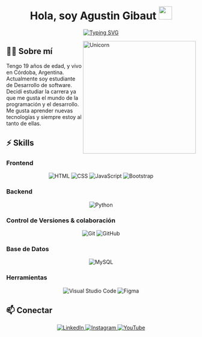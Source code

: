 <h1 align="center"><b>Hola, soy Agustin Gibaut </b><img src="https://media.giphy.com/media/hvRJCLFzcasrR4ia7z/giphy.gif" width="35"></h1>
<p align="center">
  <a href="https://github.com/AgustinDev1">
    <img src="https://readme-typing-svg.herokuapp.com?color=%2336BCF7&center=true&vCenter=true&width=500&lines=Desarrollador+de+software;cordoba+Argentina" alt="Typing SVG" />
  </a>
</p>

<img align="right" width=300px alt="Unicorn" src="https://experienciajoven.com/wp-content/uploads/2023/01/programacion_gamer_001.gif" />

## 👨‍💻 Sobre mí

Tengo 19 años de edad, y vivo en Córdoba, Argentina. Actualmente soy estudiante de Desarrollo de software. Decidí estudiar la carrera ya que me gusta el mundo de la programación y el desarrollo. Me gusta aprender nuevas tecnologías y siempre estoy al tanto de ellas.

## ⚡ Skills

### Frontend

<p align="center">
  <img src="https://img.shields.io/badge/-HTML-E34F26?style=flat-square&logo=html5&logoColor=white" alt="HTML" />
  <img src="https://img.shields.io/badge/-CSS-1572B6?style=flat-square&logo=css3&logoColor=white" alt="CSS" />
  <img src="https://img.shields.io/badge/-JavaScript-F7DF1E?style=flat-square&logo=javascript&logoColor=black" alt="JavaScript" />
  <img src="https://img.shields.io/badge/-Bootstrap-563D7C?style=flat-square&logo=bootstrap&logoColor=white" alt="Bootstrap" />
</p>

### Backend

<p align="center">
  <img src="https://img.shields.io/badge/-Python-3776AB?style=flat-square&logo=python&logoColor=white" alt="Python" />
</p>

### Control de Versiones & colaboración

<p align="center">
  <img src="https://img.shields.io/badge/-Git-F05032?style=flat-square&logo=git&logoColor=white" alt="Git" />
  <img src="https://img.shields.io/badge/-GitHub-181717?style=flat-square&logo=github&logoColor=white" alt="GitHub" />
</p>

### Base de Datos

<p align="center">
  <img src="https://img.shields.io/badge/-MySQL-4479A1?style=flat-square&logo=mysql&logoColor=white" alt="MySQL" />
</p>

### Herramientas

<p align="center">
  <img src="https://img.shields.io/badge/-Visual%20Studio%20Code-007ACC?style=flat-square&logo=visual-studio-code&logoColor=white" alt="Visual Studio Code" />
  <img src="https://img.shields.io/badge/-Figma-F24E1E?style=flat-square&logo=figma&logoColor=white" alt="Figma" />
</p>

## 📫 Conectar

<p align="center">
  <a href="https://www.linkedin.com/in/agustin-gibaut-61baa5327/">
    <img src="https://img.shields.io/badge/-LinkedIn-0A66C2?style=flat-square&logo=linkedin&logoColor=white" alt="LinkedIn" />
  </a>
  <a href="https://www.instagram.com/tu_usuario_de_instagram">
    <img src="https://img.shields.io/badge/-Instagram-E4405F?style=flat-square&logo=instagram&logoColor=white" alt="Instagram" />
  </a>
  <a href="https://www.youtube.com/tu_usuario_de_youtube">
    <img src="https://img.shields.io/badge/-YouTube-FF0000?style=flat-square&logo=youtube&logoColor=white" alt="YouTube" />
  </a>
</p>

